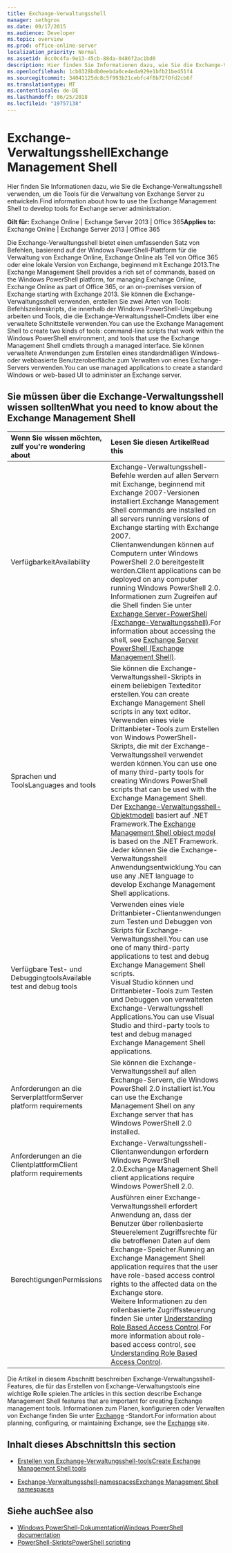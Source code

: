 ```yaml
---
title: Exchange-Verwaltungsshell
manager: sethgros
ms.date: 09/17/2015
ms.audience: Developer
ms.topic: overview
ms.prod: office-online-server
localization_priority: Normal
ms.assetid: 8cc0c4fa-9e13-45cb-88da-0486f2ac1bd0
description: Hier finden Sie Informationen dazu, wie Sie die Exchange-Verwaltungsshell verwenden, um die Tools für die Verwaltung von Exchange Server zu entwickeln.
ms.openlocfilehash: 1cb0328bdb0eebda0ce4eda929e1bfb21be451f4
ms.sourcegitcommit: 34041125dc8c5f993b21cebfc4f8b72f0fd2cb6f
ms.translationtype: MT
ms.contentlocale: de-DE
ms.lasthandoff: 06/25/2018
ms.locfileid: "19757138"
---
```

# <a name="exchange-management-shell"></a><span data-ttu-id="f205a-103">Exchange-Verwaltungsshell</span><span class="sxs-lookup"><span data-stu-id="f205a-103">Exchange Management Shell</span></span>

<span data-ttu-id="f205a-104">Hier finden Sie Informationen dazu, wie Sie die Exchange-Verwaltungsshell verwenden, um die Tools für die Verwaltung von Exchange Server zu entwickeln.</span><span class="sxs-lookup"><span data-stu-id="f205a-104">Find information about how to use the Exchange Management Shell to develop tools for Exchange server administration.</span></span>
  
<span data-ttu-id="f205a-105">**Gilt für:** Exchange Online | Exchange Server 2013 | Office 365</span><span class="sxs-lookup"><span data-stu-id="f205a-105">**Applies to:** Exchange Online | Exchange Server 2013 | Office 365</span></span>
  
<span data-ttu-id="f205a-106">Die Exchange-Verwaltungsshell bietet einen umfassenden Satz von Befehlen, basierend auf der Windows PowerShell-Plattform für die Verwaltung von Exchange Online, Exchange Online als Teil von Office 365 oder eine lokale Version von Exchange, beginnend mit Exchange 2013.</span><span class="sxs-lookup"><span data-stu-id="f205a-106">The Exchange Management Shell provides a rich set of commands, based on the Windows PowerShell platform, for managing Exchange Online, Exchange Online as part of Office 365, or an on-premises version of Exchange starting with Exchange 2013.</span></span> <span data-ttu-id="f205a-107">Sie können die Exchange-Verwaltungsshell verwenden, erstellen Sie zwei Arten von Tools: Befehlszeilenskripts, die innerhalb der Windows PowerShell-Umgebung arbeiten und Tools, die die Exchange-Verwaltungsshell-Cmdlets über eine verwaltete Schnittstelle verwenden.</span><span class="sxs-lookup"><span data-stu-id="f205a-107">You can use the Exchange Management Shell to create two kinds of tools: command-line scripts that work within the Windows PowerShell environment, and tools that use the Exchange Management Shell cmdlets through a managed interface.</span></span> <span data-ttu-id="f205a-108">Sie können verwaltete Anwendungen zum Erstellen eines standardmäßigen Windows- oder webbasierte Benutzeroberfläche zum Verwalten von eines Exchange-Servers verwenden.</span><span class="sxs-lookup"><span data-stu-id="f205a-108">You can use managed applications to create a standard Windows or web-based UI to administer an Exchange server.</span></span> 
  
## <a name="what-you-need-to-know-about-the-exchange-management-shell"></a><span data-ttu-id="f205a-109">Sie müssen über die Exchange-Verwaltungsshell wissen sollten</span><span class="sxs-lookup"><span data-stu-id="f205a-109">What you need to know about the Exchange Management Shell</span></span>

|<span data-ttu-id="f205a-110">Wenn Sie wissen möchten, zu</span><span class="sxs-lookup"><span data-stu-id="f205a-110">If you're wondering about</span></span>|<span data-ttu-id="f205a-111">Lesen Sie diesen Artikel</span><span class="sxs-lookup"><span data-stu-id="f205a-111">Read this</span></span>|
|:-----|:-----|
|<span data-ttu-id="f205a-112">Verfügbarkeit</span><span class="sxs-lookup"><span data-stu-id="f205a-112">Availability</span></span>  <br/> |<span data-ttu-id="f205a-113">Exchange-Verwaltungsshell-Befehle werden auf allen Servern mit Exchange, beginnend mit Exchange 2007-Versionen installiert.</span><span class="sxs-lookup"><span data-stu-id="f205a-113">Exchange Management Shell commands are installed on all servers running versions of Exchange starting with Exchange 2007.</span></span><br/><span data-ttu-id="f205a-114">Clientanwendungen können auf Computern unter Windows PowerShell 2.0 bereitgestellt werden.</span><span class="sxs-lookup"><span data-stu-id="f205a-114">Client applications can be deployed on any computer running Windows PowerShell 2.0.</span></span><br/> <span data-ttu-id="f205a-115">Informationen zum Zugreifen auf die Shell finden Sie unter [Exchange Server-PowerShell (Exchange-Verwaltungsshell)](https://docs.microsoft.com/en-us/powershell/exchange/exchange-server/exchange-management-shell?view=exchange-ps).</span><span class="sxs-lookup"><span data-stu-id="f205a-115">For information about accessing the shell, see [Exchange Server PowerShell (Exchange Management Shell)](https://docs.microsoft.com/en-us/powershell/exchange/exchange-server/exchange-management-shell?view=exchange-ps).</span></span>  <br/> |
|<span data-ttu-id="f205a-116">Sprachen und Tools</span><span class="sxs-lookup"><span data-stu-id="f205a-116">Languages and tools</span></span>  <br/> |<span data-ttu-id="f205a-117">Sie können die Exchange-Verwaltungsshell-Skripts in einem beliebigen Texteditor erstellen.</span><span class="sxs-lookup"><span data-stu-id="f205a-117">You can create Exchange Management Shell scripts in any text editor.</span></span><br/><span data-ttu-id="f205a-118">Verwenden eines viele Drittanbieter-Tools zum Erstellen von Windows PowerShell-Skripts, die mit der Exchange-Verwaltungsshell verwendet werden können.</span><span class="sxs-lookup"><span data-stu-id="f205a-118">You can use one of many third-party tools for creating Windows PowerShell scripts that can be used with the Exchange Management Shell.</span></span>  <br/> <span data-ttu-id="f205a-119">Der [Exchange-Verwaltungsshell-Objektmodell](exchange-management-shell-namespaces.md) basiert auf .NET Framework.</span><span class="sxs-lookup"><span data-stu-id="f205a-119">The [Exchange Management Shell object model](exchange-management-shell-namespaces.md) is based on the .NET Framework.</span></span><br/><span data-ttu-id="f205a-120">Jeder können Sie die Exchange-Verwaltungsshell Anwendungsentwicklung.</span><span class="sxs-lookup"><span data-stu-id="f205a-120">You can use any .NET language to develop Exchange Management Shell applications.</span></span>  <br/> |
|<span data-ttu-id="f205a-121">Verfügbare Test- und Debuggingtools</span><span class="sxs-lookup"><span data-stu-id="f205a-121">Available test and debug tools</span></span>  <br/> |<span data-ttu-id="f205a-122">Verwenden eines viele Drittanbieter-Clientanwendungen zum Testen und Debuggen von Skripts für Exchange-Verwaltungsshell.</span><span class="sxs-lookup"><span data-stu-id="f205a-122">You can use one of many third-party applications to test and debug Exchange Management Shell scripts.</span></span>  <br/> <span data-ttu-id="f205a-123">Visual Studio können und Drittanbieter-Tools zum Testen und Debuggen von verwalteten Exchange-Verwaltungsshell Applications.</span><span class="sxs-lookup"><span data-stu-id="f205a-123">You can use Visual Studio and third-party tools to test and debug managed Exchange Management Shell applications.</span></span>  <br/> |
|<span data-ttu-id="f205a-124">Anforderungen an die Serverplattform</span><span class="sxs-lookup"><span data-stu-id="f205a-124">Server platform requirements</span></span>  <br/> |<span data-ttu-id="f205a-125">Sie können die Exchange-Verwaltungsshell auf allen Exchange-Servern, die Windows PowerShell 2.0 installiert ist.</span><span class="sxs-lookup"><span data-stu-id="f205a-125">You can use the Exchange Management Shell on any Exchange server that has Windows PowerShell 2.0 installed.</span></span>  <br/> |
|<span data-ttu-id="f205a-126">Anforderungen an die Clientplattform</span><span class="sxs-lookup"><span data-stu-id="f205a-126">Client platform requirements</span></span>  <br/> |<span data-ttu-id="f205a-127">Exchange-Verwaltungsshell-Clientanwendungen erfordern Windows PowerShell 2.0.</span><span class="sxs-lookup"><span data-stu-id="f205a-127">Exchange Management Shell client applications require Windows PowerShell 2.0.</span></span>  <br/> |
|<span data-ttu-id="f205a-128">Berechtigungen</span><span class="sxs-lookup"><span data-stu-id="f205a-128">Permissions</span></span>  <br/> |<span data-ttu-id="f205a-129">Ausführen einer Exchange-Verwaltungsshell erfordert Anwendung an, dass der Benutzer über rollenbasierte Steuerelement Zugriffsrechte für die betroffenen Daten auf dem Exchange-Speicher.</span><span class="sxs-lookup"><span data-stu-id="f205a-129">Running an Exchange Management Shell application requires that the user have role-based access control rights to the affected data on the Exchange store.</span></span><br/><span data-ttu-id="f205a-130">Weitere Informationen zu den rollenbasierte Zugriffssteuerung finden Sie unter [Understanding Role Based Access Control](http://technet.microsoft.com/en-us/library/dd298183.aspx).</span><span class="sxs-lookup"><span data-stu-id="f205a-130">For more information about role-based access control, see [Understanding Role Based Access Control](http://technet.microsoft.com/en-us/library/dd298183.aspx).</span></span>  <br/> |
   
<span data-ttu-id="f205a-131">Die Artikel in diesem Abschnitt beschreiben Exchange-Verwaltungsshell-Features, die für das Erstellen von Exchange-Verwaltungstools eine wichtige Rolle spielen.</span><span class="sxs-lookup"><span data-stu-id="f205a-131">The articles in this section describe Exchange Management Shell features that are important for creating Exchange management tools.</span></span> <span data-ttu-id="f205a-132">Informationen zum Planen, konfigurieren oder Verwalten von Exchange finden Sie unter [Exchange](https://docs.microsoft.com/en-us/exchange/) -Standort.</span><span class="sxs-lookup"><span data-stu-id="f205a-132">For information about planning, configuring, or maintaining Exchange, see the [Exchange](https://docs.microsoft.com/en-us/exchange/) site.</span></span>
  
## <a name="in-this-section"></a><span data-ttu-id="f205a-133">Inhalt dieses Abschnitts</span><span class="sxs-lookup"><span data-stu-id="f205a-133">In this section</span></span>

- [<span data-ttu-id="f205a-134">Erstellen von Exchange-Verwaltungsshell-tools</span><span class="sxs-lookup"><span data-stu-id="f205a-134">Create Exchange Management Shell tools</span></span>](create-exchange-management-shell-tools.md)
    
- [<span data-ttu-id="f205a-135">Exchange-Verwaltungsshell-namespaces</span><span class="sxs-lookup"><span data-stu-id="f205a-135">Exchange Management Shell namespaces</span></span>](exchange-management-shell-namespaces.md)
    
## <a name="see-also"></a><span data-ttu-id="f205a-136">Siehe auch</span><span class="sxs-lookup"><span data-stu-id="f205a-136">See also</span></span>
  
- [<span data-ttu-id="f205a-137">Windows PowerShell-Dokumentation</span><span class="sxs-lookup"><span data-stu-id="f205a-137">Windows PowerShell documentation</span></span>](https://docs.microsoft.com/en-us/powershell/scripting/getting-started/getting-started-with-windows-powershell?view=powershell-6)
- [<span data-ttu-id="f205a-138">PowerShell-Skripts</span><span class="sxs-lookup"><span data-stu-id="f205a-138">PowerShell scripting</span></span>](https://docs.microsoft.com/en-us/powershell/scripting/powershell-scripting?view=powershell-6)
    

